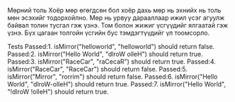 Мөрний толь 
Хоёр мөр өгөгдсөн бол хоёр дахь мөр нь эхнийх нь толь мөн эсэхийг тодорхойлно. 
Мөр нь урвуу дарааллаар ижил үсэг агуулж байвал толин тусгал гэж үзнэ. 
Том болон жижиг үсгүүдийг ялгаатай гэж үзнэ. 
Бүх цагаан толгойн үсгийн бус тэмдэгтүүдийг үл тоомсорло.

Tests
Passed:1. isMirror("helloworld", "helloworld") should return false.
Passed:2. isMirror("Hello World", "dlroW olleH") should return true.
Passed:3. isMirror("RaceCar", "raCecaR") should return true.
Passed:4. isMirror("RaceCar", "RaceCar") should return false.
Passed:5. isMirror("Mirror", "rorrim") should return false.
Passed:6. isMirror("Hello World", "dlroW-olleH") should return true.
Passed:7. isMirror("Hello World", "!dlroW !olleH") should return true.